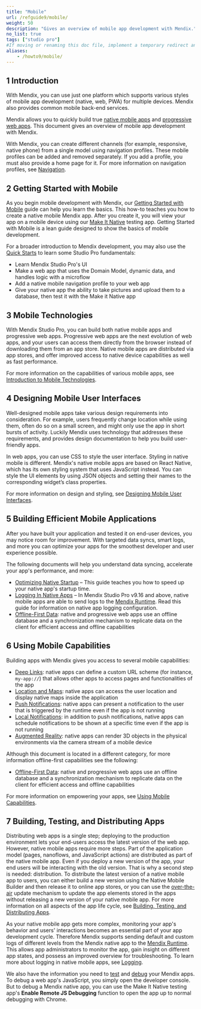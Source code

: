 ```yaml
---
title: "Mobile"
url: /refguide9/mobile/
weight: 50
description: "Gives an overview of mobile app development with Mendix."
no_list: true
tags: ["studio pro"]
#If moving or renaming this doc file, implement a temporary redirect and let the respective team know they should update the URL in the product. See Mapping to Products for more details.
aliases:
    - /howto9/mobile/
---
```

## 1 Introduction

With Mendix, you can use just one platform which supports various styles of mobile app development (native, web, PWA) for multiple devices. Mendix also provides common mobile back-end services.

Mendix allows you to quickly build true [native mobile apps](/refguide9/native-mobile/) and [progressive web apps](/refguide9/progressive-web-app/). This document gives an overview of mobile app development with Mendix. 

With Mendix, you can create different channels (for example, responsive, native phone) from a single model using navigation profiles. These mobile profiles can be added and removed separately. If you add a profile, you must also provide a home page for it. For more information on navigation profiles, see [Navigation](/refguide9/navigation/). 

## 2 Getting Started with Mobile

As you begin mobile development with Mendix, our [Getting Started with Mobile](/refguide9/mobile/getting-started-with-mobile/) guide can help you learn the basics. This how-to teaches you how to create a native mobile Mendix app. After you create it, you will view your app on a mobile device using our [Make It Native](/releasenotes/mobile/make-it-native-parent/) testing app. Getting Started with Mobile is a lean guide designed to show the basics of mobile development.

For a broader introduction to Mendix development, you may also use the [Quick Starts](/quickstarts/) to learn some Studio Pro fundamentals:

* Learn Mendix Studio Pro's UI 
* Make a web app that uses the Domain Model, dynamic data, and handles logic with a microflow
* Add a native mobile navigation profile to your web app
* Give your native app the ability to take pictures and upload them to a database, then test it with the Make it Native app

## 3 Mobile Technologies

With Mendix Studio Pro, you can build both native mobile apps and progressive web apps. Progressive web apps are the next evolution of web apps, and your users can access them directly from the browser instead of downloading them from an app store. Native mobile apps are distributed via app stores, and offer improved access to native device capabilities as well as fast performance.

For more information on the capabilities of various mobile apps, see [Introduction to Mobile Technologies](/refguide9/mobile/introduction-to-mobile-technologies/).

## 4 Designing Mobile User Interfaces

Well-designed mobile apps take various design requirements into consideration. For example, users frequently change location while using them, often do so on a small screen, and might only use the app in short bursts of activity. Luckily Mendix uses technology that addresses these requirements, and provides design documentation to help you build user-friendly apps.

In web apps, you can use CSS to style the user interface. Styling in native mobile is different. Mendix's native mobile apps are based on React Native, which has its own styling system that uses JavaScript instead. You can style the UI elements by using JSON objects and setting their names to the corresponding widget’s class properties.

For more information on design and styling, see [Designing Mobile User Interfaces](/refguide9/mobile/designing-mobile-user-interfaces/).

## 5 Building Efficient Mobile Applications

After you have built your application and tested it on end-user devices, you may notice room for improvement. With targeted data syncs, smart logs, and more you can optimize your apps for the smoothest developer and user experience possible.

The following documents will help you understand data syncing, accelerate your app's performance, and more:

* [Optimizing Native Startup](/refguide9/mobile/building-efficient-mobile-apps/native-startup/) – This guide teaches you how to speed up your native app's startup time.
* [Logging In Native Apps](/refguide9/mobile/building-efficient-mobile-apps/logging/) – In Mendix Studio Pro v9.16 and above, native mobile apps are able to send logs to the [Mendix Runtime](/refguide9/runtime/). Read this guide for information on native app logging configuration.
* [Offline-First Data](/refguide9/mobile/building-efficient-mobile-apps/offlinefirst-data/): native and progressive web apps use an offline database and a synchronization mechanism to replicate data on the client for efficient access and offline capabilities

## 6 Using Mobile Capabilities

Building apps with Mendix gives you access to several mobile capabilities:

* [Deep Links](/refguide9/mobile/using-mobile-capabilities/deep-links/): native apps can define a custom URL scheme (for instance, `my-app://`) that allows other apps to access pages and functionalities of the app
* [Location and Maps](/refguide9/mobile/using-mobile-capabilities/location-and-maps/): native apps can access the user location and display native maps inside the application
* [Push Notifications](/refguide9/mobile/using-mobile-capabilities/push-notifications/): native apps can present a notification to the user that is triggered by the runtime even if the app is not running
* [Local Notifications](/refguide9/mobile/using-mobile-capabilities/location-and-maps/): in addition to push notifications, native apps can schedule notifications to be shown at a specific time even if the app is not running
* [Augmented Reality](/refguide9/mobile/using-mobile-capabilities/augmented-reality/): native apps can render 3D objects in the physical environments via the camera stream of a mobile device

Although this document is located in a different category, for more information offline-first capabilities see the following:

* [Offline-First Data](/refguide9/mobile/building-efficient-mobile-apps/offlinefirst-data/): native and progressive web apps use an offline database and a synchronization mechanism to replicate data on the client for efficient access and offline capabilities

For more information on empowering your apps, see [Using Mobile Capabilities](/refguide9/mobile/using-mobile-capabilities/).

## 7 Building, Testing, and Distributing Apps

Distributing web apps is a single step; deploying to the production environment lets your end-users access the latest version of the web app. However, native mobile apps require more steps. Part of the application model (pages, nanoflows, and JavaScript actions) are distributed as part of the native mobile app. Even if you deploy a new version of the app, your end users will be interacting with the old version. That is why a second step is needed: distribution. To distribute the latest version of a native mobile app to users, you can either build a new version using the Native Mobile Builder and then release it to online app stores, or you can use the [over-the-air](/refguide9/mobile/distributing-mobile-apps/overtheair-updates/) update mechanism to update the app elements stored in the apps without releasing a new version of your native mobile app. For more information on all aspects of the app life cycle, see [Building, Testing, and Distributing Apps](/refguide9/mobile/distributing-mobile-apps/).

As your native mobile app gets more complex, monitoring your app's behavior and users' interactions becomes an essential part of your app development cycle. Therefore Mendix supports sending default and custom logs of different levels from the Mendix native app to the [Mendix Runtime](/refguide9/runtime/). This allows app administrators to monitor the app, gain insight on different app states, and possess an improved overview for troubleshooting. To learn more about logging in native mobile apps, see [Logging](/refguide9/mobile/building-efficient-mobile-apps/logging/).

We also have the information you need to [test](/refguide9/mobile/distributing-mobile-apps/testing-mobile-apps/) and [debug](/refguide9/mobile/distributing-mobile-apps/native-debug/) your Mendix apps. To debug a web app's JavaScript, you simply open the developer console. But to debug a Mendix native app, you can use the Make It Native testing app's **Enable Remote JS Debugging** function to open the app up to normal debugging with Chrome.
